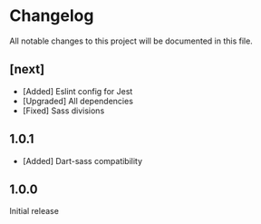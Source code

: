 # Changelog
All notable changes to this project will be documented in this file.

## [next]

* [Added] Eslint config for Jest
* [Upgraded] All dependencies
* [Fixed] Sass divisions

## 1.0.1

* [Added] Dart-sass compatibility

## 1.0.0

Initial release
